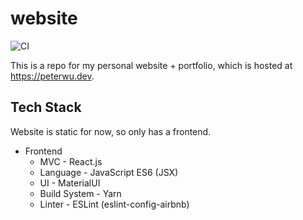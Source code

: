 # website

![CI](https://github.com/ptwu/website/workflows/CI/badge.svg)

This is a repo for my personal website + portfolio, which is hosted at https://peterwu.dev.

## Tech Stack
Website is static for now, so only has a frontend.

* Frontend
    * MVC - React.js
    * Language - JavaScript ES6 (JSX)
    * UI - MaterialUI
    * Build System - Yarn
    * Linter - ESLint (eslint-config-airbnb)

